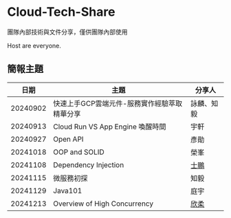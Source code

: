 # Cloud-Tech-Share
團隊內部技術與文件分享，僅供團隊內部使用

Host are everyone.

## 簡報主題

| 日期 | 主題 | 分享人 |
| -- | -- | -- |
| 20240902 | 快速上手GCP雲端元件-服務實作經驗萃取精華分享 | 詠麟、知毅 |
| 20240913 |  Cloud Run VS App Engine 喚醒時間 | 宇軒 |
| 20240927 | Open API | 彥勛 |
| 20241018 | OOP and SOLID | 榮峯 |
| 20241108 | Dependency Injection | [士鵬](https://github.com/spyua) |
| 20241115 | 微服務初探 | 知毅 |
| 20241129 | Java101 | 庭宇 |
| 20241213 | Overview of High Concurrency | [欣柔](https://github.com/Yawara0326) |
